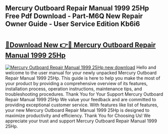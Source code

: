 ## Mercury Outboard Repair Manual 1999 25Hp Free Pdf Download - Part-M6Q New Repair Owner Guide - User Service Edition Kb6i6

# <h2><a href="http://bc7569.oget.top/?id=Mercury+Outboard+Repair+Manual+1999+25Hp">🔗Download New 👉🔴 Mercury Outboard Repair Manual 1999 25Hp</a></h2>

[![Mercury Outboard Repair Manual 1999 25Hp new download](https://i.imgur.com/5g1atiW.png)](http://bc7569.oget.top/?id=Mercury+Outboard+Repair+Manual+1999+25Hp)
Hello and welcome to the user manual for your newly unpacked Mercury Outboard Repair Manual 1999 25Hp. This guide is here to help you make the most of your product by providing a comprehensive overview of its features, installation process, operation instructions, maintenance tips, and troubleshooting procedures. Thank You for Your Support Mercury Outboard Repair Manual 1999 25Hp We value your feedback and are committed to providing exceptional customer service. With features like list of features, your new Mercury Outboard Repair Manual 1999 25Hp is designed to maximize productivity and efficiency. Thank You for Choosing Us! We appreciate your trust and support Mercury Outboard Repair Manual 1999 25Hp.
